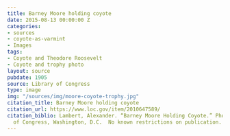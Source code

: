 ```yaml
---
title: Barney Moore holding coyote
date: 2015-08-13 00:00:00 Z
categories:
- sources
- coyote-as-varmint
- Images
tags:
- Coyote and Theodore Roosevelt
- Coyote and trophy photo
layout: source
pubdate: 1905
source: Library of Congress
type: image
img: "/sources/img/moore-coyote-trophy.jpg"
citation_title: Barney Moore holding coyote
citation_url: https://www.loc.gov/item/2010647589/
citation_biblio: Lambert, Alexander. “Barney Moore Holding Coyote.” Photo 1905. Library
  of Congress, Washington, D.C.  No known restrictions on publication.
---
```


